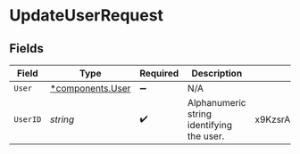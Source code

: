 # UpdateUserRequest


## Fields

| Field                                               | Type                                                | Required                                            | Description                                         | Example                                             |
| --------------------------------------------------- | --------------------------------------------------- | --------------------------------------------------- | --------------------------------------------------- | --------------------------------------------------- |
| `User`                                              | [*components.User](../../models/components/user.md) | :heavy_minus_sign:                                  | N/A                                                 |                                                     |
| `UserID`                                            | *string*                                            | :heavy_check_mark:                                  | Alphanumeric string identifying the user.           | x9KzsrACXZv8tPwlEDsKb6                              |